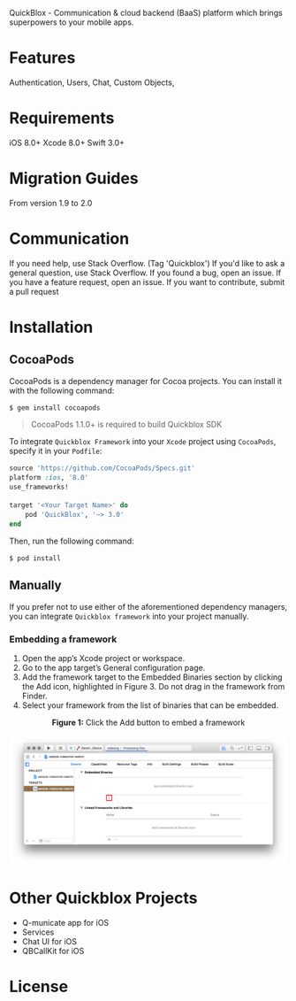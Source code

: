 QuickBlox - Communication & cloud backend (BaaS) platform which brings superpowers to your mobile apps.

<span id="Features" class="on_page_navigation"></span>
# Features

Authentication, Users, Chat, Custom Objects,

<span id="Requirements" class="on_page_navigation"></span>
# Requirements

iOS 8.0+
Xcode 8.0+
Swift 3.0+

<span id="Migration_Guides" class="on_page_navigation"></span>
# Migration Guides

From version 1.9 to 2.0

<span id="Communication" class="on_page_navigation"></span>
# Communication

If you need help, use Stack Overflow. (Tag 'Quickblox')
If you'd like to ask a general question, use Stack Overflow.
If you found a bug, open an issue.
If you have a feature request, open an issue.
If you want to contribute, submit a pull request

<span id="Installation" class="on_page_navigation"></span>
# Installation

## CocoaPods

CocoaPods is a dependency manager for Cocoa projects. You can install it with the following command:

```
$ gem install cocoapods
```

> CocoaPods 1.1.0+ is required to build Quickblox SDK

To integrate `Quickblox Framework` into your `Xcode` project using `CocoaPods`, specify it in your `Podfile`:

``` ruby
source 'https://github.com/CocoaPods/Specs.git'
platform :ios, '8.0'
use_frameworks!

target '<Your Target Name>' do
    pod 'QuickBlox', '~> 3.0'
end
```

Then, run the following command:

```
$ pod install
```

## Manually

If you prefer not to use either of the aforementioned dependency managers, you can integrate `Quickblox framework` into your project manually.

### Embedding a framework

1. Open the app’s Xcode project or workspace.
2. Go to the app target’s General configuration page.
3. Add the framework target to the Embedded Binaries section by clicking the Add icon, highlighted in Figure 3. Do not drag in the framework from Finder.
4. Select your framework from the list of binaries that can be embedded.

<center> <b>Figure 1:</b>  Click the Add button to embed a framework </center>

![](./resources/images/embed_binaries.png)

# Other Quickblox Projects

+ Q-municate app for iOS
+ Services
+ Chat UI for iOS
+ QBCallKit for iOS

<span id="License" class="on_page_navigation"></span>
# License
